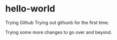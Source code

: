 # hello-world
Trying Github
Trying out githunb for the first time.

Trying some more changes to go over and beyond.
